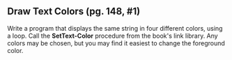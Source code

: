 Draw Text Colors (pg. 148, #1)
------------------------------

Write a program that displays the same string in four different colors, using a loop. Call the **SetText-Color**
procedure from the book's link library. Any colors may be chosen, but you may find it easiest to  change the foreground
color.
